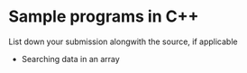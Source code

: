 # Sample programs in C++

List down your submission alongwith the source, if applicable

- Searching data in an array

